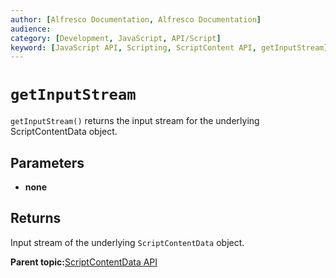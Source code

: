 ```yaml
---
author: [Alfresco Documentation, Alfresco Documentation]
audience: 
category: [Development, JavaScript, API/Script]
keyword: [JavaScript API, Scripting, ScriptContent API, getInputStream]
---
```


# `getInputStream`

`getInputStream()` returns the input stream for the underlying ScriptContentData object.

## Parameters

-   **none**

## Returns

Input stream of the underlying `ScriptContentData` object.

**Parent topic:**[ScriptContentData API](../references/API-JS-ScriptContentData.md)

